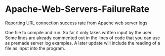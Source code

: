 # Apache-Web-Servers-FailureRate
Reporting URL connection success rate from Apache web server logs

One file to compile and run. So far it only takes written input by the user. Some lines are already commented out in the lines of code that you can use as premade server log examples. A later update will include the reading of a file as input into the program.
